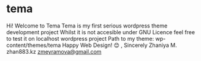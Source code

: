 # tema
Hi!
Welcome to Tema
Tema is my first serious wordpress theme development project
Whilst it is not accesible under GNU Licence feel free to test it on localhost wordpress project
Path to my theme: wp-content/themes/tema
Happy Web Design!
😊 , Sincerely Zhaniya M.
zhan883.kz
zmeyramova@gmail.com
